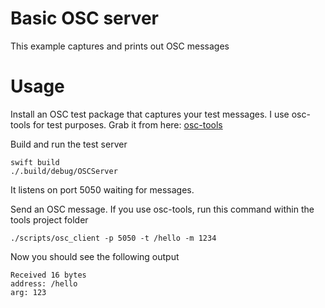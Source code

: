 Basic OSC server
================

This example captures and prints out OSC messages

# Usage

Install an OSC test package that captures your test messages. I use osc-tools for test purposes. Grab it from here: [osc-tools](https://github.com/bearstech/osc-tools)

Build and run the test server

    swift build
    ./.build/debug/OSCServer

It listens on port 5050 waiting for messages.

Send an OSC message. If you use osc-tools, run this command within the tools project folder

    ./scripts/osc_client -p 5050 -t /hello -m 1234

Now you should see the following output

    Received 16 bytes
    address: /hello
    arg: 123

